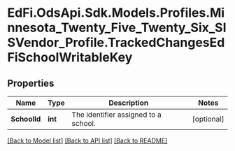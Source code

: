 # EdFi.OdsApi.Sdk.Models.Profiles.Minnesota_Twenty_Five_Twenty_Six_SISVendor_Profile.TrackedChangesEdFiSchoolWritableKey

## Properties

Name | Type | Description | Notes
------------ | ------------- | ------------- | -------------
**SchoolId** | **int** | The identifier assigned to a school. | [optional] 

[[Back to Model list]](../README.md#documentation-for-models) [[Back to API list]](../README.md#documentation-for-api-endpoints) [[Back to README]](../README.md)

